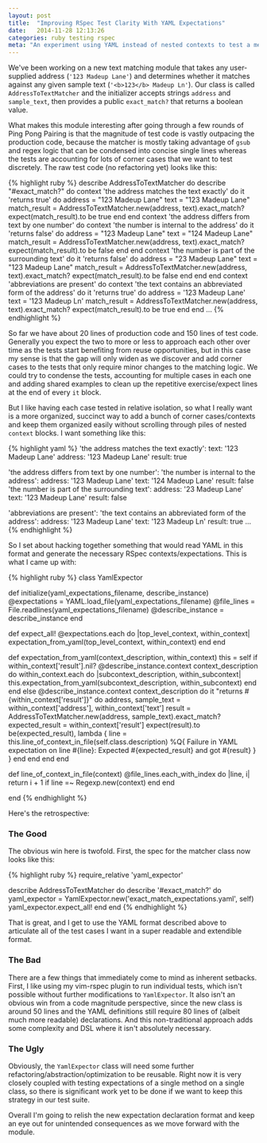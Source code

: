 ```yaml
---
layout: post
title:  "Improving RSpec Test Clarity With YAML Expectations"
date:   2014-11-28 12:13:26
categories: ruby testing rspec
meta: "An experiment using YAML instead of nested contexts to test a method with many corner cases."
---
```

We've been working on a new text matching module that takes any user-supplied address
(`'123 Madeup Lane'`) and determines whether it matches against any given sample
text (`'<b>123</b> Madeup Ln'`). Our class is called `AddressToTextMatcher`
and the initializer accepts strings `address` and `sample_text`, then provides
a public `exact_match?` that returns a boolean value.

What makes this module interesting after going through a few rounds of Ping Pong
Pairing is that the magnitude of test code is vastly outpacing the production
code, because the matcher is mostly taking advantage of `gsub` and regex logic that can be
condensed into concise single lines whereas the tests are accounting for lots of
corner cases that we want to test discretely. The raw test code (no refactoring
yet) looks like this:

{% highlight ruby %}
describe AddressToTextMatcher do
  describe "#exact_match?" do
    context 'the address matches the text exactly' do
      it 'returns true' do
        address = "123 Madeup Lane"
        text = "123 Madeup Lane"
        match_result = AddressToTextMatcher.new(address, text).exact_match?
        expect(match_result).to be true
      end
    end
    context 'the address differs from text by one number' do
      context 'the number is internal to the address' do
        it 'returns false' do
        address = "123 Madeup Lane"
        text = "124 Madeup Lane"
        match_result = AddressToTextMatcher.new(address, text).exact_match?
        expect(match_result).to be false
      end
    end
    context 'the number is part of the surrounding text' do
      it 'returns false' do
        address = "23 Madeup Lane"
        text = "123 Madeup Lane"
        match_result = AddressToTextMatcher.new(address, text).exact_match?
        expect(match_result).to be false
      end
    end
  end
  context 'abbreviations are present' do
    context 'the text contains an abbreviated form of the address' do
      it 'returns true' do
        address = '123 Madeup Lane'
        text = '123 Madeup Ln'
        match_result = AddressToTextMatcher.new(address, text).exact_match?
        expect(match_result).to be true
      end
    end
 ...
{% endhighlight %}

So far we have about 20 lines of production code and 150 lines of test code.
Generally you expect the two to more or less to approach each other over time as
the tests start benefiting from reuse opportunities, but in this case
my sense is that the gap will only widen as we discover and add corner cases
to the tests that only require minor changes to the matching logic. We could
try to condense the tests, accounting for multiple cases in each
one and adding shared examples to clean up the repetitive exercise/expect
lines at the end of every `it` block.

But I like having each case tested in relative isolation, so what I really want is a
more organized, succinct way to add a bunch of corner cases/contexts and keep
them organized easily without scrolling through piles of nested `context` blocks.
I want something like this:

{% highlight yaml %}
'the address matches the text exactly':
  text: '123 Madeup Lane'
  address: '123 Madeup Lane'
  result: true

'the address differs from text by one number':
  'the number is internal to the address':
    address: '123 Madeup Lane'
    text: '124 Madeup Lane'
    result: false
  'the number is part of the surrounding text':
    address: '23 Madeup Lane'
    text: '123 Madeup Lane'
    result: false

'abbreviations are present':
  'the text contains an abbreviated form of the address':
    address: '123 Madeup Lane'
    text: '123 Madeup Ln'
    result: true
...
{% endhighlight %}

So I set about hacking together something that would read YAML in this format
and generate the necessary RSpec contexts/expectations. This is what I came up
with:

{% highlight ruby %}
class YamlExpector

  def initialize(yaml_expectations_filename, describe_instance)
    @expectations = YAML.load_file(yaml_expectations_filename)
    @file_lines = File.readlines(yaml_expectations_filename)
    @describe_instance = describe_instance
  end

  def expect_all!
    @expectations.each do |top_level_context, within_context|
      expectation_from_yaml(top_level_context, within_context)
    end
  end

  def expectation_from_yaml(context_description, within_context)
    this = self
    if within_context['result'].nil?
      @describe_instance.context context_description do
        within_context.each do |subcontext_description, within_subcontext|
          this.expectation_from_yaml(subcontext_description, within_subcontext)
        end
      end
    else
      @describe_instance.context context_description do
        it "returns #{within_context['result']}" do
          address, sample_text = within_context['address'], within_context['text']
          result = AddressToTextMatcher.new(address, sample_text).exact_match?
          expected_result = within_context['result']
          expect(result).to be(expected_result), lambda {
            line = this.line_of_context_in_file(self.class.description)
            %Q{
              Failure in YAML expectation on line #{line}:
                Expected #{expected_result} and got #{result}
            }
          }
        end
      end
    end
  end

  def line_of_context_in_file(context)
    @file_lines.each_with_index do |line, i|
      return i + 1 if line =~ Regexp.new(context)
    end
  end

end
{% endhighlight %}

Here's the retrospective:

### The Good

The obvious win here is twofold. First, the spec for the matcher class now
looks like this:


{% highlight ruby %}
require_relative 'yaml_expector'

describe AddressToTextMatcher do
  describe '#exact_match?' do
    yaml_expector = YamlExpector.new('exact_match_expectations.yaml', self)
    yaml_expector.expect_all!
  end
end
{% endhighlight %}

That is great, and I get to use the YAML format described above to articulate
all of the test cases I want in a super readable and extendible format.

### The Bad

There are a few things that immediately come to mind as inherent setbacks.
First, I like using my vim-rspec plugin to run individual tests, which isn't
possible without further modifications to `YamlExpector`. It also
isn't an obvious win from a code magnitude perspective, since the new class is
around 50 lines and the YAML definitions still require 80 lines of (albeit much
more readable) declarations. And this non-traditional approach adds some
complexity and DSL where it isn't absolutely necessary.

### The Ugly

Obviously, the `YamlExpector` class will need some further
refactoring/abstraction/optimization to be reusable. Right now it is very
closely coupled with testing expectations of a single method on a single class,
so there is significant work yet to be done if we want to keep this strategy in
our test suite.

Overall I'm going to relish the new expectation declaration format and keep an
eye out for unintended consequences as we move forward with the module.
